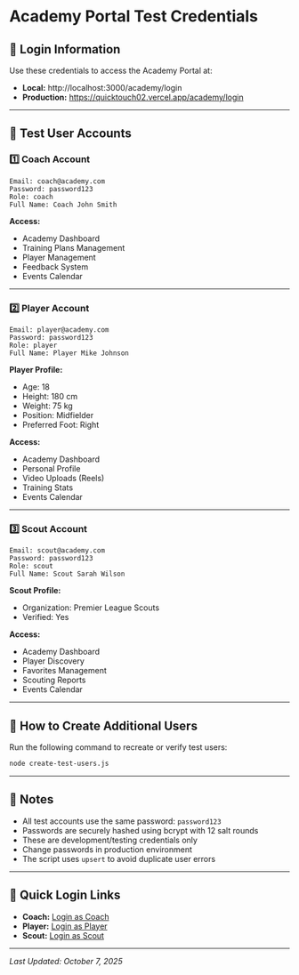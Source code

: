# Academy Portal Test Credentials

## 🔐 Login Information

Use these credentials to access the Academy Portal at:
- **Local:** http://localhost:3000/academy/login
- **Production:** https://quicktouch02.vercel.app/academy/login

---

## 👥 Test User Accounts

### 1️⃣ Coach Account
```
Email: coach@academy.com
Password: password123
Role: coach
Full Name: Coach John Smith
```

**Access:**
- Academy Dashboard
- Training Plans Management
- Player Management
- Feedback System
- Events Calendar

---

### 2️⃣ Player Account
```
Email: player@academy.com
Password: password123
Role: player
Full Name: Player Mike Johnson
```

**Player Profile:**
- Age: 18
- Height: 180 cm
- Weight: 75 kg
- Position: Midfielder
- Preferred Foot: Right

**Access:**
- Academy Dashboard
- Personal Profile
- Video Uploads (Reels)
- Training Stats
- Events Calendar

---

### 3️⃣ Scout Account
```
Email: scout@academy.com
Password: password123
Role: scout
Full Name: Scout Sarah Wilson
```

**Scout Profile:**
- Organization: Premier League Scouts
- Verified: Yes

**Access:**
- Academy Dashboard
- Player Discovery
- Favorites Management
- Scouting Reports
- Events Calendar

---

## 🔧 How to Create Additional Users

Run the following command to recreate or verify test users:

```bash
node create-test-users.js
```

---

## 📝 Notes

- All test accounts use the same password: `password123`
- Passwords are securely hashed using bcrypt with 12 salt rounds
- These are development/testing credentials only
- Change passwords in production environment
- The script uses `upsert` to avoid duplicate user errors

---

## 🚀 Quick Login Links

- **Coach:** [Login as Coach](http://localhost:3000/academy/login)
- **Player:** [Login as Player](http://localhost:3000/academy/login)
- **Scout:** [Login as Scout](http://localhost:3000/academy/login)

---

*Last Updated: October 7, 2025*


